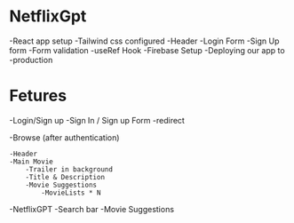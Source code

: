 # NetflixGpt
  -React app setup 
  -Tailwind css configured
  -Header
  -Login Form
  -Sign Up form
  -Form validation
  -useRef Hook
  -Firebase Setup
  -Deploying our app to
  -production


# Fetures

  -Login/Sign up
  -Sign In / Sign up Form
  -redirect

-Browse (after authentication)

    -Header
    -Main Movie
        -Trailer in background
        -Title & Description
        -Movie Suggestions
            -MovieLists * N

-NetflixGPT
    -Search bar
    -Movie Suggestions            
